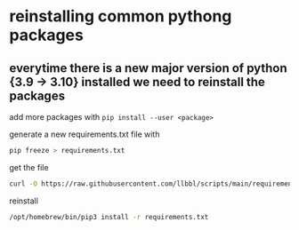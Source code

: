 # reinstalling common pythong packages

## everytime there is a new major version of python {3.9 -> 3.10} installed we need to reinstall the packages


add more packages with ```pip install --user <package>```

generate a new requirements.txt file with
```bash
pip freeze > requirements.txt
```

get the file
```bash
curl -O https://raw.githubusercontent.com/llbbl/scripts/main/requirements.txt
```

reinstall
```bash
/opt/homebrew/bin/pip3 install -r requirements.txt
```
